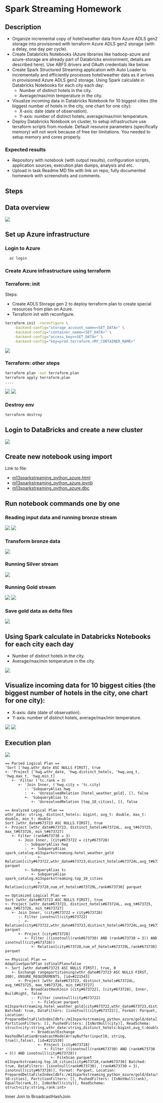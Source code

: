 # Spark Streaming Homework
## Description
* Organize incremental copy of hotel/weather data from Azure ADLS gen2 storage into provisioned with terraform Azure ADLS gen2 storage (with a delay, one day per cycle).
* Create Databricks Notebooks (Azure libraries like hadoop-azure and azure-storage are already part of Databricks environment, details are described here). Use ABFS drivers and OAuth credentials like below:
* Create Spark Structured Streaming application with Auto Loader to incrementally and efficiently processes hotel/weather data as it arrives in provisioned Azure ADLS gen2 storage. Using Spark calculate in Databricks Notebooks for each city each day:
    * Number of distinct hotels in the city.
    * Average/max/min temperature in the city.
* Visualize incoming data in Databricks Notebook for 10 biggest cities (the biggest number of hotels in the city, one chart for one city):
    * X-axis: date (date of observation).
    * Y-axis: number of distinct hotels, average/max/min temperature.
* Deploy Databricks Notebook on cluster, to setup infrastructure use terraform scripts from module. Default resource parameters (specifically memory) will not work because of free tier limitations. You needed to setup memory and cores properly.


### Expected results
* Repository with notebook (with output results), configuration scripts, application sources, execution plan dumps, analysis and etc.
* Upload in task Readme MD file with link on repo, fully documented homework with screenshots and comments.


## Steps
## Data overview
![](docs/images/1.png)

## Set up Azure infrastructure
### Login to Azure
```cmd
  az login
```

### Create Azure infrastructure using terraform
### Terraform: init
Steps:
* Create ADLS Storage gen 2 to deploy terraform plan to create special resources from plan on Azure.
* Terraform init with reconfigure.
```sh
terraform init -reconfigure \
    -backend-config="storage_account_name=<SET_DATA>" \
    -backend-config="container_name=<SET_DATA>" \
    -backend-config="access_key=<SET_DATA>" \
    -backend-config="key=prod.terraform.<MY_CONTAINER_NAME>"
```

![](docs/images/2.png)

### Terraform: other steps
```sh
terraform plan -out terraform.plan
terraform apply terraform.plan
....
```

![](docs/images/3.png)
![](docs/images/4.png)

### Destroy env
```sh
terraform destroy
```

## Login to DataBricks and create a new cluster

![](docs/images/5.png)

## Create new notebook using import
Link to file:
* [m13sparkstreaming_python_azure.html](notebooks/m13sparkstreaming_python_azure.html)
* [m13sparkstreaming_python_azure.ipynb](notebooks/m13sparkstreaming_python_azure.ipynb)
* [m13sparkstreaming_python_azure.dbc](notebooks/m13sparkstreaming_python_azure.dbc)

## Run notebook commands one by one
### Reading input data and running bronze stream
![](docs/images/6.png)
![](docs/images/7.png)

### Transform bronze data
![](docs/images/8.png)

### Running Silver stream
![](docs/images/9.png)

### Running Gold stream
![](docs/images/10.png)
![](docs/images/11.png)

### Save gold data as delta files
![](docs/images/12.png)

## Using Spark calculate in Databricks Notebooks for each city each day
* Number of distinct hotels in the city.
* Average/max/min temperature in the city.

![](docs/images/13.png)

## Visualize incoming data for 10 biggest cities (the biggest number of hotels in the city, one chart for one city):
* X-axis: date (date of observation).
* Y-axis: number of distinct hotels, average/max/min temperature.

![](docs/images/14.png)
![](docs/images/15.png)

## Execution plan
![](docs/images/16.png)

```shell
== Parsed Logical Plan ==
'Sort ['hwg.wthr_date ASC NULLS FIRST], true
+- 'Project ['hwg.wthr_date, 'hwg.distinct_hotels, 'hwg.avg_t, 'hwg.max_t, 'hwg.min_t]
   +- 'Filter ('tc.rank = 3)
      +- 'Join Inner, ('hwg.city = 'tc.city)
         :- 'SubqueryAlias hwg
         :  +- 'UnresolvedRelation [hotel_weather_gold], [], false
         +- 'SubqueryAlias tc
            +- 'UnresolvedRelation [top_10_cities], [], false

== Analyzed Logical Plan ==
wthr_date: string, distinct_hotels: bigint, avg_t: double, max_t: double, min_t: double
Sort [wthr_date#673723 ASC NULLS FIRST], true
+- Project [wthr_date#673723, distinct_hotels#673724L, avg_t#673725, max_t#673726, min_t#673727]
   +- Filter (rank#673730 = 3)
      +- Join Inner, (city#673722 = city#673728)
         :- SubqueryAlias hwg
         :  +- SubqueryAlias spark_catalog.m13sparkstreaming.hotel_weather_gold
         :     +- Relation[city#673722,wthr_date#673723,distinct_hotels#673724L,avg_t#673725,max_t#673726,min_t#673727] parquet
         +- SubqueryAlias tc
            +- SubqueryAlias spark_catalog.m13sparkstreaming.top_10_cities
               +- Relation[city#673728,num_of_hotels#673729L,rank#673730] parquet

== Optimized Logical Plan ==
Sort [wthr_date#673723 ASC NULLS FIRST], true
+- Project [wthr_date#673723, distinct_hotels#673724L, avg_t#673725, max_t#673726, min_t#673727]
   +- Join Inner, (city#673722 = city#673728)
      :- Filter isnotnull(city#673722)
      :  +- Relation[city#673722,wthr_date#673723,distinct_hotels#673724L,avg_t#673725,max_t#673726,min_t#673727] parquet
      +- Project [city#673728]
         +- Filter ((isnotnull(rank#673730) AND (rank#673730 = 3)) AND isnotnull(city#673728))
            +- Relation[city#673728,num_of_hotels#673729L,rank#673730] parquet

== Physical Plan ==
AdaptiveSparkPlan isFinalPlan=false
+- Sort [wthr_date#673723 ASC NULLS FIRST], true, 0
   +- Exchange rangepartitioning(wthr_date#673723 ASC NULLS FIRST, 200), ENSURE_REQUIREMENTS, [id=#221543]
      +- Project [wthr_date#673723, distinct_hotels#673724L, avg_t#673725, max_t#673726, min_t#673727]
         +- BroadcastHashJoin [city#673722], [city#673728], Inner, BuildRight, false
            :- Filter isnotnull(city#673722)
            :  +- FileScan parquet m13sparkstreaming.hotel_weather_gold[city#673722,wthr_date#673723,distinct_hotels#673724L,avg_t#673725,max_t#673726,min_t#673727] Batched: true, DataFilters: [isnotnull(city#673722)], Format: Parquet, Location: PreparedDeltaFileIndex[dbfs:/m13sparkstreaming_python_azure/gold/data], PartitionFilters: [], PushedFilters: [IsNotNull(city)], ReadSchema: struct<city:string,wthr_date:string,distinct_hotels:bigint,avg_t:double,max_t:double,min_t:double>
            +- BroadcastExchange HashedRelationBroadcastMode(ArrayBuffer(input[0, string, true]),false), [id=#221539]
               +- Project [city#673728]
                  +- Filter ((isnotnull(rank#673730) AND (rank#673730 = 3)) AND isnotnull(city#673728))
                     +- FileScan parquet m13sparkstreaming.top_10_cities[city#673728,rank#673730] Batched: true, DataFilters: [isnotnull(rank#673730), (rank#673730 = 3), isnotnull(city#673728)], Format: Parquet, Location: PreparedDeltaFileIndex[dbfs:/m13sparkstreaming_python_azure/gold/data/top-10-cities], PartitionFilters: [], PushedFilters: [IsNotNull(rank), EqualTo(rank,3), IsNotNull(city)], ReadSchema: struct<city:string,rank:int>
```

Inner Join to BroadcastHashJoin


